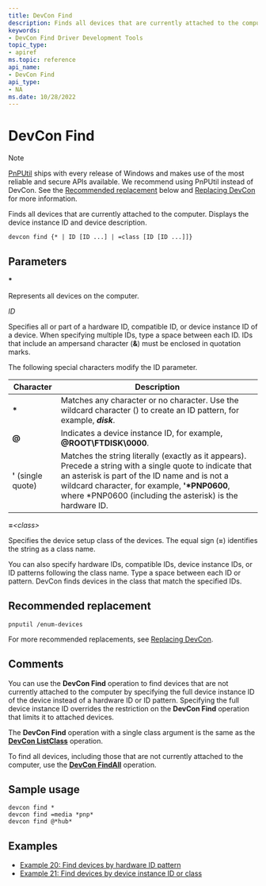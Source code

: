 ```yaml
---
title: DevCon Find
description: Finds all devices that are currently attached to the computer. Displays the device instance ID and device description.
keywords:
- DevCon Find Driver Development Tools
topic_type:
- apiref
ms.topic: reference
api_name:
- DevCon Find
api_type:
- NA
ms.date: 10/28/2022
---
```


# DevCon Find

> [!NOTE]
> [PnPUtil](pnputil.md) ships with every release of Windows and makes use of the most reliable and secure APIs available. We recommend using PnPUtil instead of DevCon. See the [Recommended replacement](#recommended-replacement) below and [Replacing DevCon](devcon-migration.md) for more information.

Finds all devices that are currently attached to the computer. Displays the device instance ID and device description.

``` console
devcon find {* | ID [ID ...] | =class [ID [ID ...]]}
```

## Parameters

**\***

Represents all devices on the computer.

*ID*

Specifies all or part of a hardware ID, compatible ID, or device instance ID of a device. When specifying multiple IDs, type a space between each ID. IDs that include an ampersand character (**&**) must be enclosed in quotation marks.

The following special characters modify the ID parameter.

| Character | Description |
|---|---|
| **\*** | Matches any character or no character. Use the wildcard character () to create an ID pattern, for example, ***disk***. |
| **@** | Indicates a device instance ID, for example, **@ROOT\FTDISK\0000**. |
| **'** (single quote) | Matches the string literally (exactly as it appears). Precede a string with a single quote to indicate that an asterisk is part of the ID name and is not a wildcard character, for example, **'\*PNP0600**, where *PNP0600 (including the asterisk) is the hardware ID. |

**=***\<class\>*

Specifies the device setup class of the devices. The equal sign (**=**) identifies the string as a class name.

You can also specify hardware IDs, compatible IDs, device instance IDs, or ID patterns following the class name. Type a space between each ID or pattern. DevCon finds devices in the class that match the specified IDs.

## Recommended replacement

``` console
pnputil /enum-devices
```

For more recommended replacements, see [Replacing DevCon](devcon-migration.md).

## Comments

You can use the **DevCon Find** operation to find devices that are not currently attached to the computer by specifying the full device instance ID of the device instead of a hardware ID or ID pattern. Specifying the full device instance ID overrides the restriction on the **DevCon Find** operation that limits it to attached devices.

The **DevCon Find** operation with a single class argument is the same as the **[DevCon ListClass](devcon-listclass.md)** operation.

To find all devices, including those that are not currently attached to the computer, use the **[DevCon FindAll](devcon-findall.md)** operation.

## Sample usage

``` console
devcon find *
devcon find =media *pnp*
devcon find @*hub*
```

## Examples

- [Example 20: Find devices by hardware ID pattern](devcon-examples.md#example-20-find-devices-by-hardware-id-pattern)
- [Example 21: Find devices by device instance ID or class](devcon-examples.md#example-21-find-devices-by-device-instance-id-or-class)
